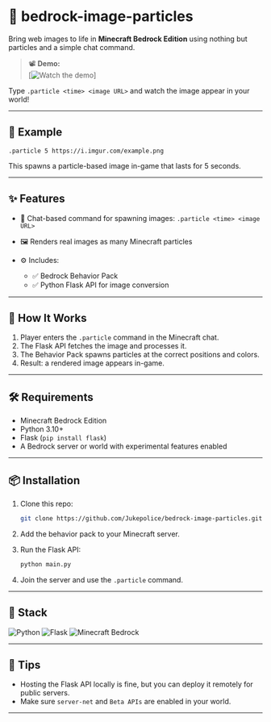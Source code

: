 # 🧩 bedrock-image-particles

Bring web images to life in **Minecraft Bedrock Edition** using nothing but particles and a simple chat command.

> 📽️ **Demo:**  
> [![Watch the demo](demo/demo.gif)]
> 
Type `.particle <time> <image URL>` and watch the image appear in your world!

---

## 📸 Example

```mcfunction
.particle 5 https://i.imgur.com/example.png
```

This spawns a particle-based image in-game that lasts for 5 seconds.

---

## ✨ Features

* 💬 Chat-based command for spawning images: `.particle <time> <image URL>`
* 🖼️ Renders real images as many Minecraft particles
* ⚙️ Includes:

  * ✅ Bedrock Behavior Pack
  * ✅ Python Flask API for image conversion

---

## 🚀 How It Works

1. Player enters the `.particle` command in the Minecraft chat.
2. The Flask API fetches the image and processes it.
3. The Behavior Pack spawns particles at the correct positions and colors.
4. Result: a rendered image appears in-game.

---

## 🛠️ Requirements

* Minecraft Bedrock Edition
* Python 3.10+
* Flask (`pip install flask`)
* A Bedrock server or world with experimental features enabled

---

## 📦 Installation

1. Clone this repo:

   ```bash
   git clone https://github.com/Jukepolice/bedrock-image-particles.git
   ```

2. Add the behavior pack to your Minecraft server.

3. Run the Flask API:

   ```bash
   python main.py
   ```

4. Join the server and use the `.particle` command.

---

## 🧪 Stack

![Python](https://img.shields.io/badge/python-3.11-blue?logo=python)
![Flask](https://img.shields.io/badge/API-Flask-black?logo=flask)
![Minecraft Bedrock](https://img.shields.io/badge/Minecraft-Bedrock-green?logo=minecraft)

---

## 🧠 Tips

* Hosting the Flask API locally is fine, but you can deploy it remotely for public servers.
* Make sure `server-net` and `Beta APIs` are enabled in your world.

---

